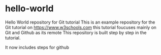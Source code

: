 # hello-world
Hello World repository for Git tutorial
This is an example repository for the Git tutorial on https://www.w3schools.com
this tutorial foucuses mainly on Git and Github as its remote
This repository is built step by step in the tutorial.

It now includes steps for github

